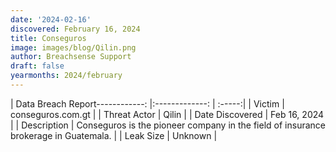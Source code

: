 ```yaml
---
date: '2024-02-16'
discovered: February 16, 2024
title: Conseguros
image: images/blog/Qilin.png
author: Breachsense Support
draft: false
yearmonths: 2024/february
---
```


| Data Breach Report------------:     |:-------------:    | :-----:|
| Victim      | conseguros.com.gt      | 
| Threat Actor      | Qilin      | 
| Date Discovered      | Feb 16, 2024      | 
| Description      | Conseguros is the pioneer company in the field of insurance brokerage in Guatemala.      | 
| Leak Size      | Unknown      | 

